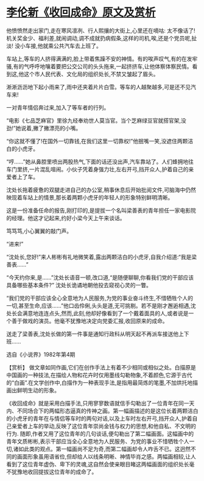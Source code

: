# [李伦新《收回成命》原文及赏析](https://www.vrrw.net/wx/15155.html)

他愤愤然走出家门,走在寒风凛冽、行人熙攘的大街上,心里还在嘀咕: 太不像话了! 机关奖金少、福利差,就闹调动,调不成就扔病假条,这样的司机,唉,还是个党员呢,扯淡! 没小车接,他就乘公共汽车去上班了。

车站上,等车的人挤得满满的,脸上带着焦躁不安的神情。有的唉声叹气,有的在发牢骚,有的气呼呼地嚷着要把公交公司的头头拖来,一起挤挤车,让他体察体察民情。看到这,他这个市人民代表、文化局的组织处长,不禁又皱起了眉头。

淅淅沥沥地下起小雨来了,雨中还夹着片片白雪。等车的人越聚越多,可是还不见汽车来!

一对青年情侣奔过来,加入了等车者的行列。

“电影《七品芝麻官》里徐九经奉劝世人莫当官。当个芝麻绿豆官就搭官架,没劲!”她说着,撇了撇漂亮的小嘴。

“你这就不懂了!在国外一切靠钱,在我们这里一切靠权!”他抿嘴一笑,没遮住两颗洁白的小虎牙。

“哼……”她从鼻腔里喷出两股热气,下面的话还没出声,汽车靠站了。人们蜂拥地往车门里挤,一片混乱喧闹。小伙子凭着身强力壮,左右开弓,挡开众人,护着自己的亲爱者上了车。

沈处长拖着疲惫的双腿走进自己的办公室,稍事休息后开始批阅文件,可脑海中仍然映现着车站上的情景,那长着两颗小虎牙的年轻人的形象特别鲜明清晰。

这是一份准备任命的报告,刚打印的,是提拔一个名叫梁善表的青年担任一家电影院的经理。他这才记起来,约好小梁今天上午来谈话。

笃笃笃,小心翼翼的敲门声。

“进来!”

“沈处长,您好!”来人彬彬有礼地微笑着,露出两颗洁白的小虎牙,自我介绍道:“我是梁善表……”

“今天约你来,是……”沈处长语音一顿,改口道,“是随便聊聊,你看我们党的干部应该具备哪些基本条件?” 沈处长诡谲地朝他投去窥视心灵的一瞥。

“我们党的干部应该全心全意地为人民服务,为党的事业奋斗终生,不惜牺牲个人的一切,甚至生命,应该……”他口齿伶俐,头头是道,无可挑剔。若不是刚才邂逅相遇,沈处长会满意地连连点头,然而,此刻,他却好像看到了一个戴着面具的人,或者说是一个善于做戏的演员。他毫不犹豫地决定向党委汇报,收回原来的成命。

送走了梁善表,沈处长做的第一件事是通知行政科从明天起不再派车接送他上下班……

选自《小说界》1982年第4期



【赏析】 做文章如同作画,它们在创作手法上有着不少相同或相似之处。白描原是中国画的一种技法,在描绘人物和花卉时仅用墨线勾勒物象,不着颜色,它源于古代的“白画”.在文学创作中,白描作为一种表现手法,是指用最简炼的笔墨,不加烘托地描画出鲜明生动的形象。

《收回成命》就是采用白描手法,只用寥寥数语就信手勾勒出了一位青年在同一天内、不同场合下的两幅形态逼真的传神之画。第一幅画描述的是这位长着两颗洁白的小虎牙的青年在与情侣等车时的两句对话,以及上车时左右开弓,挡开众人,护着自己亲爱者上车的举动,反映了这位青年崇尚金钱与权力的思想,和他自私、不文明的行为. 随即,作者又用了这位青年的几句谈话,便勾勒出了第二幅画面。这幅画中的青年文质彬彬,表示干部应当全心全意地为人民服务、为党的事业不惜牺牲个人一切,诸如此类的观点。第一幅画尚不足为奇,而第二幅画却令人咋舌不已。这迥然不同的画面形象虽用语省俭,但却给人以线条明晰、神情毕肖之感。两幅画相较,让人看到了这位青年虚伪、卑下的灵魂,这自然会使亲眼目睹这两幅画面的组织处长毫不犹豫地收回提拔这位青年的成命了。

